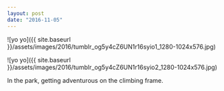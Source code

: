 ```yaml
---
layout: post
date: "2016-11-05"
---
```


![yo yo]({{ site.baseurl }}/assets/images/2016/tumblr_og5y4cZ6UN1r16syio1_1280-1024x576.jpg)

![yo yo]({{ site.baseurl }}/assets/images/2016/tumblr_og5y4cZ6UN1r16syio2_1280-1024x576.jpg)

In the park, getting adventurous on the climbing frame.
